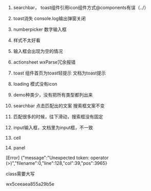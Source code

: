 1. searchbar， toast组件引用icon组件方式@components有误（../）
3. toast消失 console.log输出弹窗关闭
4. numberpicker 数字输入框
  1. 样式不太好看
  2. 输入框会出现为空的情况

5. actionsheet wxParse冗余报错
6. toast 组件首页为toast轻提示   文档为toast提示
  1. loading 模式没有icon
  2. demo种类少，没有把所有类型都列出来
7. searchbar 点击匹配出的文案 搜索框文案不变
  1. 匹配很多的时候，往下滑动，搜索框没有固定
8. input输入框，文档里为input框，不一致











9. cell
10. panel




[Error] {"message":"Unexpected token: operator (>)","filename":0,"line":128,"col":39,"pos":3965}

class需要大写


wx5ceeaea855a29b5e